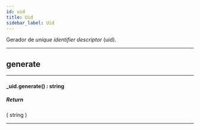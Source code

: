 ```yaml
---
id: uid
title: Uid
sidebar_label: Uid
---
```


Gerador de _unique identifier descriptor_ (uid).

---

## generate

---

#### _uid.generate() : string
##### Return

( string )


---

